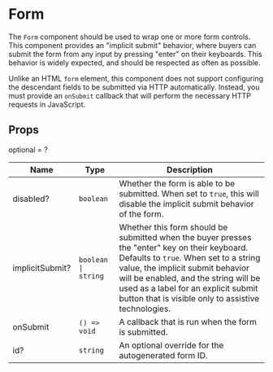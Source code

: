 # Form

The `Form` component should be used to wrap one or more form controls.
This component provides an &#34;implicit submit&#34; behavior, where buyers can
submit the form from any input by pressing &#34;enter&#34; on their keyboards. This
behavior is widely expected, and should be respected as often as possible.

Unlike an HTML `form` element, this component does not support configuring
the descendant fields to be submitted via HTTP automatically. Instead, you
must provide an `onSubmit` callback that will perform the necessary HTTP
requests in JavaScript.

## Props
optional = ?

| Name | Type | Description |
| --- | --- | --- |
| disabled? | <code>boolean</code> | Whether the form is able to be submitted. When set to `true`, this will disable the implicit submit behavior of the form.  |
| implicitSubmit? | <code>boolean &#124; string</code> | Whether this form should be submitted when the buyer presses the &#34;enter&#34; key on their keyboard. Defaults to `true`. When set to a string value, the implicit submit behavior will be enabled, and the string will be used as a label for an explicit submit button that is visible only to assistive technologies.  |
| onSubmit | <code>() => void</code> | A callback that is run when the form is submitted.  |
| id? | <code>string</code> | An optional override for the autogenerated form ID.  |